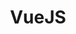 ---
title: "VueJS"
level: 1
category: "framework-library"
tags: 
  - "web-dev"
lastUsed: "2017"
relatedUsage:
  - "JavaScript"
---
